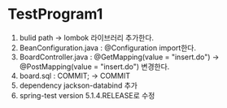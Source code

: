 # TestProgram1
1. bulid path -> lombok 라이브러리 추가한다.
2. BeanConfiguration.java : @Configuration import한다.
3. BoardController.java : @GetMapping(value = "insert.do") -> @PostMapping(value = "insert.do") 변경한다.
4. board.sql : COMMIT; -> COMMIT
5. dependency jackson-databind 추가
6. spring-test version 5.1.4.RELEASE로 수정

